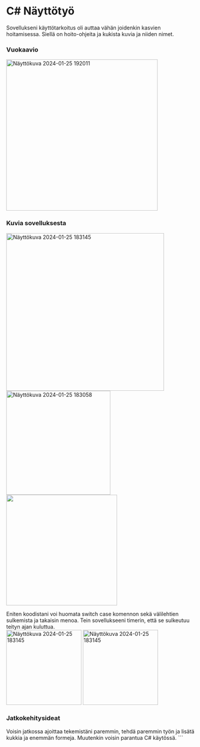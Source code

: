 # C# Näyttötyö
Sovellukseni käyttötarkoitus oli auttaa vähän joidenkin kasvien hoitamisessa. Siellä on hoito-ohjeita ja kukista kuvia ja niiden nimet.


<h3>Vuokaavio</h3>
<img width="403" alt="Näyttökuva 2024-01-25 192011" src="https://github.com/ellenaatti/Puutarhasovellus/assets/151004400/3c290c5c-bb21-487b-ad1c-f2e321f355e8">

<h3>Kuvia sovelluksesta</h3>
<img width="420" alt="Näyttökuva 2024-01-25 183145" src="https://github.com/ellenaatti/Puutarhasovellus/assets/151004400/cd8a3656-4bdd-407b-afab-e9776e64f225">
<img width="277" alt="Näyttökuva 2024-01-25 183058" src="https://github.com/ellenaatti/Puutarhasovellus/assets/151004400/3d584a6b-34bb-44a3-bd13-ea1589c0218a">
<img width="295" alt="" src="https://github.com/ellenaatti/Puutarhasovellus/assets/151004400/a0069803-e756-4205-aaee-2548351c0e08">

Eniten koodistani voi huomata switch case komennon sekä välilehtien sulkemista ja takaisin menoa.
Tein sovellukseeni timerin, että se sulkeutuu teityn ajan kuluttua. 
<br>
<img width="200" alt="Näyttökuva 2024-01-25 183145" src="https://github.com/ellenaatti/Puutarhasovellus/assets/151004400/7f2c5de6-a1d0-402b-a2f3-ba2a0ab52847">
<img width="200" alt="Näyttökuva 2024-01-25 183145" src="https://github.com/ellenaatti/Puutarhasovellus/assets/151004400/eee74965-384a-487e-a5a6-9051cacb31dd">

<h3>Jatkokehitysideat</h3>
Voisin jatkossa ajoittaa tekemistäni paremmin, tehdä paremmin työn ja lisätä kukkia ja enemmän formeja. Muutenkin voisin parantua C# käytössä.
```

